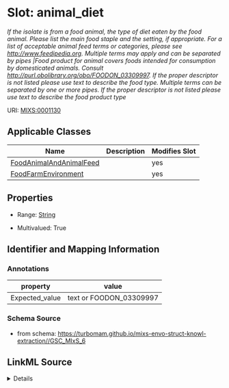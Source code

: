 # Slot: animal_diet


_If the isolate is from a food animal, the type of diet eaten by the food animal.  Please list the main food staple and the setting, if appropriate.  For a list of acceptable animal feed terms or categories, please see http://www.feedipedia.org.  Multiple terms may apply and can be separated by pipes |Food product for animal covers foods intended for consumption by domesticated animals. Consult http://purl.obolibrary.org/obo/FOODON_03309997. If the proper descriptor is not listed please use text to describe the food type. Multiple terms can be separated by one or more pipes. If the proper descriptor is not listed please use text to describe the food product type_



URI: [MIXS:0001130](https://w3id.org/mixs/0001130)



<!-- no inheritance hierarchy -->




## Applicable Classes

| Name | Description | Modifies Slot |
| --- | --- | --- |
[FoodAnimalAndAnimalFeed](FoodAnimalAndAnimalFeed.md) |  |  yes  |
[FoodFarmEnvironment](FoodFarmEnvironment.md) |  |  yes  |







## Properties

* Range: [String](String.md)

* Multivalued: True





## Identifier and Mapping Information





### Annotations

| property | value |
| --- | --- |
| Expected_value | text or FOODON_03309997 |



### Schema Source


* from schema: https://turbomam.github.io/mixs-envo-struct-knowl-extraction//GSC_MIxS_6




## LinkML Source

<details>
```yaml
name: animal_diet
annotations:
  Expected_value:
    tag: Expected_value
    value: text or FOODON_03309997
description: If the isolate is from a food animal, the type of diet eaten by the food
  animal.  Please list the main food staple and the setting, if appropriate.  For
  a list of acceptable animal feed terms or categories, please see http://www.feedipedia.org.  Multiple
  terms may apply and can be separated by pipes |Food product for animal covers foods
  intended for consumption by domesticated animals. Consult http://purl.obolibrary.org/obo/FOODON_03309997.
  If the proper descriptor is not listed please use text to describe the food type.
  Multiple terms can be separated by one or more pipes. If the proper descriptor is
  not listed please use text to describe the food product type
title: food animal source diet
notes:
- animal
- diet
- food
- source
from_schema: https://turbomam.github.io/mixs-envo-struct-knowl-extraction//GSC_MIxS_6
rank: 1000
string_serialization: '{text}'
slot_uri: MIXS:0001130
multivalued: true
alias: animal_diet
domain_of:
- FoodAnimalAndAnimalFeed
- FoodFarmEnvironment
range: string
required: false
recommended: false

```
</details>